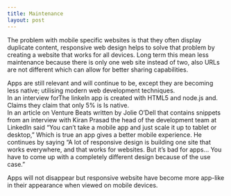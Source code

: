 ```yaml
---
title: Maintenance
layout: post
---
```

The problem with mobile specific websites is that they often display duplicate content, responsive web design helps to solve that problem by creating a website that works for all devices. Long term this mean less maintenance because there is only one web site instead of two, also URLs are not different which can allow for better sharing capabilities.

Apps are still relevant and will continue to be, except they are becoming less native; utilising modern web development techniques.  
In an interview forThe linkeIn app is created with HTML5 and node.js and. Claims they claim that only 5% is Is native.  
In an article on Venture Beats written by Jolie O&#8217;Dell that contains snippets from an interview with Kiran Prasad the head of the development team at LinkedIn said “You can’t take a mobile app and just scale it up to tablet or desktop,” Which is true an app gives a better mobile experience. He continues by saying “A lot of responsive design is building one site that works everywhere, and that works for websites. But it’s bad for apps… You have to come up with a completely different design because of the use case.”

Apps will not disappear but responsive website have become more app-like in their appearance when viewed on mobile devices.
